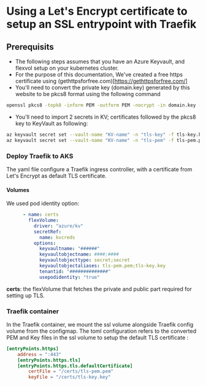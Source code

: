 # Using a Let's Encrypt certificate to setup an SSL entrypoint with Traefik

## Prerequisits

- The following steps assumes that you have an Azure Keyvault, and flexvol setup on your kubernetes cluster.
- For the purpose of this documentation, We've created a free https certificate using (gethttpsforfree.com)[https://gethttpsforfree.com/]
- You'll need to convert the private key (domain.key) generated by this website to be pkcs8 format using the following command

```bash
openssl pkcs8 -topk8 -inform PEM -outform PEM -nocrypt -in domain.key -out pkcs8.key
```

- You'll need to import 2 secrets in KV; certificates followed by the pkcs8 key to KeyVault as following:

```bash
az keyvault secret set --vault-name "KV-name" -n "tls-key" -f tls-key.key
az keyvault secret set --vault-name "KV-name" -n "tls-pem" -f tls-pem.pem
```

### Deploy Traefik to AKS

The yaml file configure a Traefik ingress controller, with a certificate from Let's Encrypt as default TLS certificate.

#### Volumes

We used pod identity option:

```yaml
      - name: certs
        flexVolume:
          driver: "azure/kv"
          secretRef:
            name: kvcreds
          options:
            keyvaultname: "######"
            keyvaultobjectname: ####;####
            keyvaultobjecttype: secret;secret
            keyvaultobjectaliases: tls-pem.pem;tls-key.key
            tenantid: "##############"
            usepodidentity: "true"
```

__certs__: the flexVolume that fetches the private and public part required for setting up TLS.

### Traefik container

In the Traefik container, we mount the ssl volume alongside Traefik config volume from the configmap. The toml configuration refers to the converted PEM and Key files in the ssl volume to setup the default TLS certificate :

```toml
[entryPoints.https]
    address = ":443"
    [entryPoints.https.tls]
    [entryPoints.https.tls.defaultCertificate]
        certFile = "/certs/tls-pem.pem"
        keyFile = "/certs/tls-key.key"
```